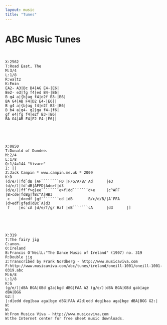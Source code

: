 ```yaml
---
layout: music
title: "Tunes"
---
```

# ABC Music Tunes

<div class="page-content">
<pre class="abc-tune">

    X:2562
    T:Road East, The
    M:3/4
    L:1/8
    R:waltz
    K:Emin
    EA2- A3|Bc B4|AG E4-|E6|
    Be2- e3|fg f4|ed B4-|B6|
    B g4 a|{b}ag f4|e2f B3-|B6|
    BA G4|AB F4|D2 E4-|E6||
    B g4 a|{b}ag f4|e2f B3-|B6|
    B b4 a|g4- g2|ga f4-|f6|
    gf e4|fg f4|e2f B3-|B6|
    BA G4|AB F4|E2 E4-|E6||

</pre>
<pre layout-fill class="abc-tune">

    X:0850
    T:Donald of Dundee.
    M:2/4
    L:1/8
    Q:1/4=144 "Vivace"
    I: ||
    Z:Jack Campin * www.campin.me.uk * 2009
    K:D
    (d/e/)|fd`dB |AF````````FD |F/G/A/B/ Ad      |e3 (d/e/)|fd`dB|AFFD|Ade>f|d3
    (d/e/)|ff`f>g|ee````````e>f|dd```````d>e     |c^AFF    |B>cde|fdBg|fBc^A|HB3
     c    |d>edf |gf````````ed |dB       B/c/d/B/|A`FFA    |d>edf|gfed|dBc`A|d3
     f    |ec`cA |d/e/f/g/ Haf |eB```````cA      |d3      |]

</pre>
<pre class="abc-tune">

    X:319
    T:The fairy jig
    C:anon.
    O:Ireland
    B:Francis O'NeilL:"The Dance Music of Ireland" (1907) no. 319
    R:Double jig
    Z:Transcribed by Frank Nordberg - http://www.musicaviva.com
    F:http://www.musicaviva.com/abc/tunes/ireland/oneill-1001/oneill-1001-0319.abc
    M:6/8
    L:1/8
    K:G
    (g/e/)|dBA BGA|GBd g2a|bgd dBG|FAA A2 (g/e/)|dBA BGA|GBd gab|age dBA|BGG
    G2:|
    |:d|edd deg|baa aga|bge dBG|FAA A2d|edd deg|baa aga|bge dBA|BGG G2:|
    W:
    W:
    W:From Musica Viva - http://www.musicaviva.com
    W:the Internet center for free sheet music downloads.

</pre>
</div>

